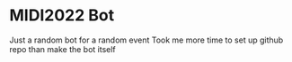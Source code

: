 # MIDI2022 Bot
 
Just a random bot for a random event
Took me more time to set up github repo than make the bot itself
